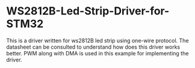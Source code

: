# WS2812B-Led-Strip-Driver-for-STM32

This is a driver written for ws2812B led strip using one-wire protocol. The datasheet can be consulted to understand how does this driver works better. PWM along with DMA is used in this example for implementing the driver.
